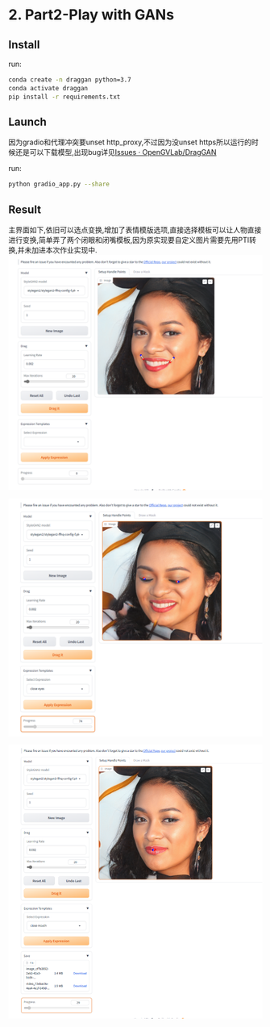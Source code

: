 # 2.  Part2-Play with GANs

## Install

run:

```bash
conda create -n draggan python=3.7
conda activate draggan
pip install -r requirements.txt
```

## Launch

因为gradio和代理冲突要unset http_proxy,不过因为没unset https所以运行的时候还是可以下载模型,出现bug详见[Issues · OpenGVLab/DragGAN](https://github.com/OpenGVLab/DragGAN/issues)

run:

```bash
python gradio_app.py --share
```



## Result

主界面如下,依旧可以选点变换,增加了表情模版选项,直接选择模板可以让人物直接进行变换,简单弄了两个闭眼和闭嘴模板,因为原实现要自定义图片需要先用PTI转换,并未加进本次作业实现中.
![image-20241120112320851](1.png)

![image-20241120112705910](2.png)

![image-20241120112833583](3.png)
